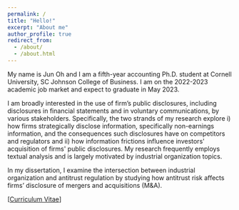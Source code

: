 ```yaml
---
permalink: /
title: "Hello!"
excerpt: "About me"
author_profile: true
redirect_from: 
  - /about/
  - /about.html
---
```


My name is Jun Oh and I am a fifth-year accounting Ph.D. student at Cornell University, SC Johnson College of Business. 
I am on the 2022-2023 academic job market and expect to graduate in May 2023. 

I am broadly interested in the use of firm’s public disclosures, 
including disclosures in financial statements and in voluntary communications, by various stakeholders.
Specifically, the two strands of my research explore i) 
how firms strategically disclose information, specifically non-earnings information, and the consequences such disclosures have on competitors and regulators and ii)
how information frictions influence investors' acquisition of firms' public disclosures. 
My research frequently employs textual analysis and is largely motivated by industrial organization topics. 

In my dissertation, I examine the intersection between industrial organization and antitrust regulation 
by studying how antitrust risk affects firms’ disclosure of mergers and acquisitions (M&A).

[<a href="../assets/JunOh_CV_Aug2022.pdf">Curriculum Vitae</a>]

<script type="text/javascript" id="clustrmaps" src="//cdn.clustrmaps.com/map_v2.js?cl=ffffff&w=70&t=n&d=RMSvqEXZDNxGKMwY9IRg8QIkEpAIvhA8kEF4EKjMN7M&co=ffffff&ct=ffffff&cmo=ffffff&cmn=ffffff"></script>
